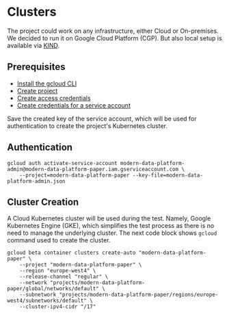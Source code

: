 # Clusters

The project could work on any infrastructure, either Cloud or On-premises. We decided to run it on Google Cloud Platform (CGP). But also local setup is available via [KIND](./kind/).

## Prerequisites

- [Install the gcloud CLI](https://cloud.google.com/sdk/docs/install)
- [Create project](https://developers.google.com/workspace/guides/create-project)
- [Create access credentials](https://developers.google.com/workspace/guides/create-credentials)
- [Create credentials for a service account](https://developers.google.com/workspace/guides/create-credentials#create_credentials_for_a_service_account)

Save the created key of the service account, which will be used for authentication to create the project's Kubernetes  cluster.

## Authentication

```shell
gcloud auth activate-service-account modern-data-platform-admin@modern-data-platform-paper.iam.gserviceaccount.com \
    --project=modern-data-platform-paper --key-file=modern-data-platform-admin.json
```

## Cluster Creation

A Cloud Kubernetes cluster will be used during the test. Namely, Google Kubernetes Engine (GKE), which simplifies the test process as there is no need to manage the underlying cluster. The next code block shows `gcloud` command used to create the cluster.

```shell
gcloud beta container clusters create-auto "modern-data-platform-paper" \
    --project "modern-data-platform-paper" \
    --region "europe-west4" \
    --release-channel "regular" \
    --network "projects/modern-data-platform-paper/global/networks/default" \
    --subnetwork "projects/modern-data-platform-paper/regions/europe-west4/subnetworks/default" \
    --cluster-ipv4-cidr "/17"
```
